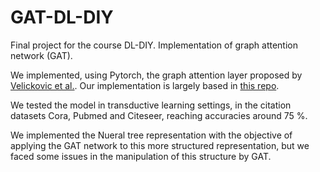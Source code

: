 # GAT-DL-DIY
Final project for the course DL-DIY. Implementation of graph attention network (GAT). 

We implemented, using Pytorch, the graph attention layer proposed by [Velickovic et al.](https://arxiv.org/pdf/1710.10903.pdf). Our implementation is largely based in [this repo](https://github.com/gordicaleksa/pytorch-GAT). 

We tested the model in transductive learning settings, in the citation datasets Cora, Pubmed and Citeseer, reaching accuracies around 75 %. 

We implemented the Nueral tree representation with the objective of applying the GAT network to this more structured representation, but we faced some issues in the manipulation of this structure by GAT. 
